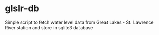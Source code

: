 # glslr-db

Simple script to fetch water level data from Great Lakes - St. Lawrence River station and store in sqlite3 database

